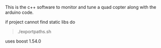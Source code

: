 This is the c++ software to monitor and tune a quad copter along with the arduino
code.

if project cannot find static libs do

> ./exportpaths.sh

uses boost 1.54.0
